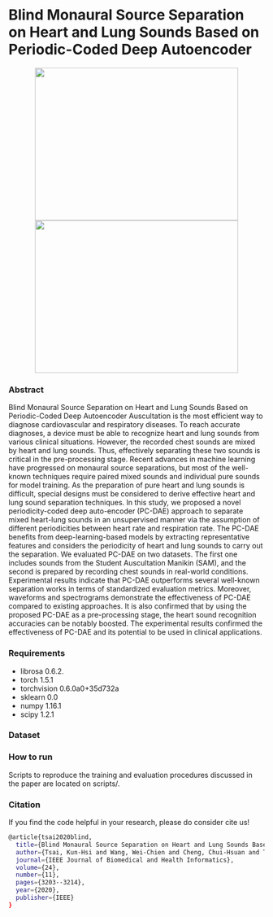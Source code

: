 # Blind Monaural Source Separation on Heart and Lung Sounds Based on Periodic-Coded Deep Autoencoder
<p align="center">
  <img src="https://ieeexplore.ieee.org/mediastore_new/IEEE/content/media/6221020/9248684/9167389/tsao1-3016831-large.gif" width="400" height="300"/>
  <img src="https://ieeexplore.ieee.org/mediastore_new/IEEE/content/media/6221020/9248684/9167389/tsao4-3016831-large.gif" width="400" height="300"/>
</p>


### Abstract
Blind Monaural Source Separation on Heart and Lung Sounds Based on Periodic-Coded Deep Autoencoder
Auscultation is the most efficient way to diagnose cardiovascular and respiratory diseases. To reach accurate diagnoses, a device must be able to recognize heart and lung sounds from various clinical situations. However, the recorded chest sounds are mixed by heart and lung sounds. Thus, effectively separating these two sounds is critical in the pre-processing stage. Recent advances in machine learning have progressed on monaural source separations, but most of the well-known techniques require paired mixed sounds and individual pure sounds for model training. As the preparation of pure heart and lung sounds is difficult, special designs must be considered to derive effective heart and lung sound separation techniques. In this study, we proposed a novel periodicity-coded deep auto-encoder (PC-DAE) approach to separate mixed heart-lung sounds in an unsupervised manner via the assumption of different periodicities between heart rate and respiration rate. The PC-DAE benefits from deep-learning-based models by extracting representative features and considers the periodicity of heart and lung sounds to carry out the separation. We evaluated PC-DAE on two datasets. The first one includes sounds from the Student Auscultation Manikin (SAM), and the second is prepared by recording chest sounds in real-world conditions. Experimental results indicate that PC-DAE outperforms several well-known separation works in terms of standardized evaluation metrics. Moreover, waveforms and spectrograms demonstrate the effectiveness of PC-DAE compared to existing approaches. It is also confirmed that by using the proposed PC-DAE as a pre-processing stage, the heart sound recognition accuracies can be notably boosted. The experimental results confirmed the effectiveness of PC-DAE and its potential to be used in clinical applications.
### Requirements
* librosa             0.6.2. 
* torch               1.5.1
* torchvision         0.6.0a0+35d732a
* sklearn             0.0
* numpy               1.16.1
* scipy               1.2.1
### Dataset

### How to run
Scripts to reproduce the training and evaluation procedures discussed in the paper are located on scripts/.
### Citation
If you find the code helpful in your research, please do consider cite us!
```bash
@article{tsai2020blind,
  title={Blind Monaural Source Separation on Heart and Lung Sounds Based on Periodic-Coded Deep Autoencoder},
  author={Tsai, Kun-Hsi and Wang, Wei-Chien and Cheng, Chui-Hsuan and Tsai, Chan-Yen and Wang, Jou-Kou and Lin, Tzu-Hao and Fang, Shih-Hau and Chen, Li-Chin and Tsao, Yu},
  journal={IEEE Journal of Biomedical and Health Informatics},
  volume={24},
  number={11},
  pages={3203--3214},
  year={2020},
  publisher={IEEE}
}
```
